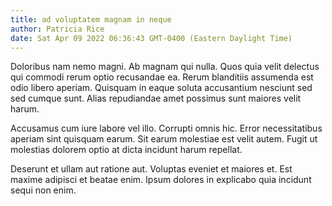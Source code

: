 ```yaml
---
title: ad voluptatem magnam in neque
author: Patricia Rice
date: Sat Apr 09 2022 06:36:43 GMT-0400 (Eastern Daylight Time)
---
```

Doloribus nam nemo magni. Ab magnam qui nulla. Quos quia velit delectus qui commodi rerum optio recusandae ea. Rerum blanditiis assumenda est odio libero aperiam. Quisquam in eaque soluta accusantium nesciunt sed sed cumque sunt. Alias repudiandae amet possimus sunt maiores velit harum.

 Accusamus cum iure labore vel illo. Corrupti omnis hic. Error necessitatibus aperiam sint quisquam earum. Sit earum molestiae est velit autem. Fugit ut molestias dolorem optio at dicta incidunt harum repellat.

 Deserunt et ullam aut ratione aut. Voluptas eveniet et maiores et. Est maxime adipisci et beatae enim. Ipsum dolores in explicabo quia incidunt sequi non enim.